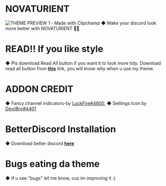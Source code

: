 # NOVATURIENT
![THEME PREVIEW 1 ‐ Made with Clipchamp](https://user-images.githubusercontent.com/84565593/134128065-ff85c983-575f-4a1d-afcf-fd69786b55a6.gif)
◆ Make your discord look more better with NOVATURIENT 🤪🔥
# READ!! If you like style
◆ Pls download Read All button if you want it to look more tidy. Download read all button from [**this**](https://betterdiscord.app/plugin/ReadAllNotificationsButton) link, you will know why when u use my theme.
# ADDON CREDIT
◆ Fancy channel indicators-by [LuckFire#4800](https://github.com/LuckFire),
◆ Settings Icon by [DevilBro#4401](https://github.com/mwittrien)
# BetterDiscord Installation
◆ Download better discord [**here**](https://betterdiscord.app/)
# Bugs eating da theme
◆ If u see "bugs" let me know, cus im improving it :)
